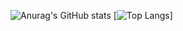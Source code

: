 ![Anurag's GitHub stats](https://github-readme-stats.vercel.app/api?username=FxmlesXD&show_icons=true&theme=tokyonight)
[![Top Langs](https://github-readme-stats.vercel.app/api/top-langs/?username=FxmlesXD&layout=compact&theme=tokyonight)]
